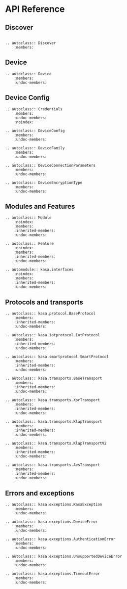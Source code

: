 # API Reference

## Discover


```{module} kasa
```

```{eval-rst}
.. autoclass:: Discover
    :members:
```

## Device


```{eval-rst}
.. autoclass:: Device
    :members:
    :undoc-members:
```


## Device Config


```{eval-rst}
.. autoclass:: Credentials
    :members:
    :undoc-members:
    :noindex:
```


```{eval-rst}
.. autoclass:: DeviceConfig
    :members:
    :undoc-members:
```


```{eval-rst}
.. autoclass:: DeviceFamily
    :members:
    :undoc-members:
```

```{eval-rst}
.. autoclass:: DeviceConnectionParameters
    :members:
    :undoc-members:
```

```{eval-rst}
.. autoclass:: DeviceEncryptionType
    :members:
    :undoc-members:
```

## Modules and Features

```{eval-rst}
.. autoclass:: Module
    :noindex:
    :members:
    :inherited-members:
    :undoc-members:
```

```{eval-rst}
.. autoclass:: Feature
    :noindex:
    :members:
    :inherited-members:
    :undoc-members:
```

```{eval-rst}
.. automodule:: kasa.interfaces
    :noindex:
    :members:
    :inherited-members:
    :undoc-members:
```

## Protocols and transports

```{eval-rst}
.. autoclass:: kasa.protocol.BaseProtocol
    :members:
    :inherited-members:
    :undoc-members:
```

```{eval-rst}
.. autoclass:: kasa.iotprotocol.IotProtocol
    :members:
    :inherited-members:
    :undoc-members:
```

```{eval-rst}
.. autoclass:: kasa.smartprotocol.SmartProtocol
    :members:
    :inherited-members:
    :undoc-members:
```

```{eval-rst}
.. autoclass:: kasa.transports.BaseTransport
    :members:
    :inherited-members:
    :undoc-members:
```

```{eval-rst}
.. autoclass:: kasa.transports.XorTransport
    :members:
    :inherited-members:
    :undoc-members:
```

```{eval-rst}
.. autoclass:: kasa.transports.KlapTransport
    :members:
    :inherited-members:
    :undoc-members:
```

```{eval-rst}
.. autoclass:: kasa.transports.KlapTransportV2
    :members:
    :inherited-members:
    :undoc-members:
```

```{eval-rst}
.. autoclass:: kasa.transports.AesTransport
    :members:
    :inherited-members:
    :undoc-members:
```

## Errors and exceptions

```{eval-rst}
.. autoclass:: kasa.exceptions.KasaException
    :members:
    :undoc-members:
```

```{eval-rst}
.. autoclass:: kasa.exceptions.DeviceError
    :members:
    :undoc-members:
```

```{eval-rst}
.. autoclass:: kasa.exceptions.AuthenticationError
    :members:
    :undoc-members:
```

```{eval-rst}
.. autoclass:: kasa.exceptions.UnsupportedDeviceError
    :members:
    :undoc-members:
```

```{eval-rst}
.. autoclass:: kasa.exceptions.TimeoutError
    :members:
    :undoc-members:
